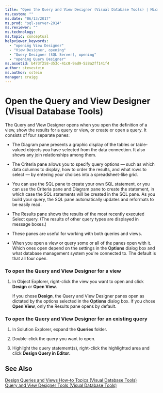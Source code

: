 ```yaml
---
title: "Open the Query and View Designer (Visual Database Tools) | Microsoft Docs"
ms.custom: ""
ms.date: "06/13/2017"
ms.prod: "sql-server-2014"
ms.reviewer: ""
ms.technology:
ms.topic: conceptual
helpviewer_keywords: 
  - "opening View Designer"
  - "View Designer, opening"
  - "Query Designer [SQL Server], opening"
  - "opening Query Designer"
ms.assetid: b473f258-d53c-41c0-9ad9-528a2ff141f4
author: stevestein
ms.author: sstein
manager: craigg
---
```

# Open the Query and View Designer (Visual Database Tools)
  The Query and View Designer opens when you open the definition of a view, show the results for a query or view, or create or open a query. It consists of four separate panes:  
  
-   The Diagram pane presents a graphic display of the tables or table-valued objects you have selected from the data connection. It also shows any join relationships among them.  
  
-   The Criteria pane allows you to specify query options — such as which data columns to display, how to order the results, and what rows to select — by entering your choices into a spreadsheet-like grid.  
  
-   You can use the SQL pane to create your own SQL statement, or you can use the Criteria pane and Diagram pane to create the statement, in which case the SQL statements will be created in the SQL pane. As you build your query, the SQL pane automatically updates and reformats to be easily read.  
  
-   The Results pane shows the results of the most recently executed Select query. (The results of other query types are displayed in message boxes.)  
  
-   These panes are useful for working with both queries and views.  
  
-   When you open a view or query some or all of the panes open with it. Which ones open depend on the settings in the **Options** dialog box and what database management system you're connected to. The default is that all four open.  
  
### To open the Query and View Designer for a view  
  
1.  In Object Explorer, right-click the view you want to open and click **Design** or **Open View**.  
  
     If you chose **Design**, the Query and View Designer panes open as dictated by the options selected in the **Options** dialog box. If you chose **Open View**, only the Results pane opens by default.  
  
### To open the Query and View Designer for an existing query  
  
1.  In Solution Explorer, expand the **Queries** folder.  
  
2.  Double-click the query you want to open.  
  
3.  Highlight the query statement(s), right-click the highlighted area and click **Design Query in Editor**.  
  
## See Also  
 [Design Queries and Views How-to Topics &#40;Visual Database Tools&#41;](visual-database-tools.md)   
 [Query and View Designer Tools &#40;Visual Database Tools&#41;](query-and-view-designer-tools-visual-database-tools.md)  
  
  
